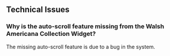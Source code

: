 ## Technical Issues

### Why is the auto-scroll feature missing from the Walsh Americana Collection Widget?

The missing auto-scroll feature is due to a bug in the system.